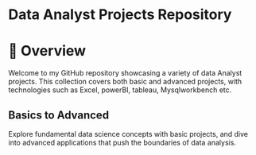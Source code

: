 # Data Analyst Projects Repository
# :rocket: Overview
Welcome to my GitHub repository showcasing a variety of data Analyst projects. This collection covers both basic and advanced projects, with technologies such as Excel, powerBI, tableau, Mysqlworkbench etc.


## Basics to Advanced
Explore fundamental data science concepts with basic projects, and dive into advanced applications that push the boundaries of data analysis.
